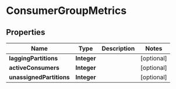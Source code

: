 

# ConsumerGroupMetrics


## Properties

Name | Type | Description | Notes
------------ | ------------- | ------------- | -------------
**laggingPartitions** | **Integer** |  |  [optional]
**activeConsumers** | **Integer** |  |  [optional]
**unassignedPartitions** | **Integer** |  |  [optional]



